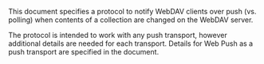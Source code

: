 This document specifies a protocol to notify WebDAV clients over push (vs. polling) when contents of a collection are changed on the WebDAV server.

The protocol is intended to work with any push transport, however additional details are needed for each transport. Details for Web Push as a push transport are specified in the document.
